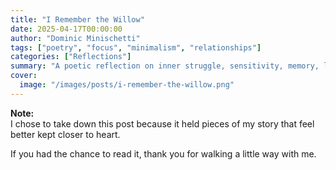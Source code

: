 ```yaml
---
title: "I Remember the Willow"
date: 2025-04-17T00:00:00
author: "Dominic Minischetti"
tags: ["poetry", "focus", "minimalism", "relationships"]
categories: ["Reflections"]
summary: "A poetic reflection on inner struggle, sensitivity, memory, love, and how the mind experiences the world differently—through the eyes of someone who feels everything deeply."
cover:
  image: "/images/posts/i-remember-the-willow.png"
---
```

**Note:**  
I chose to take down this post because it held pieces of my story that feel better kept closer to heart.

If you had the chance to read it, thank you for walking a little way with me.